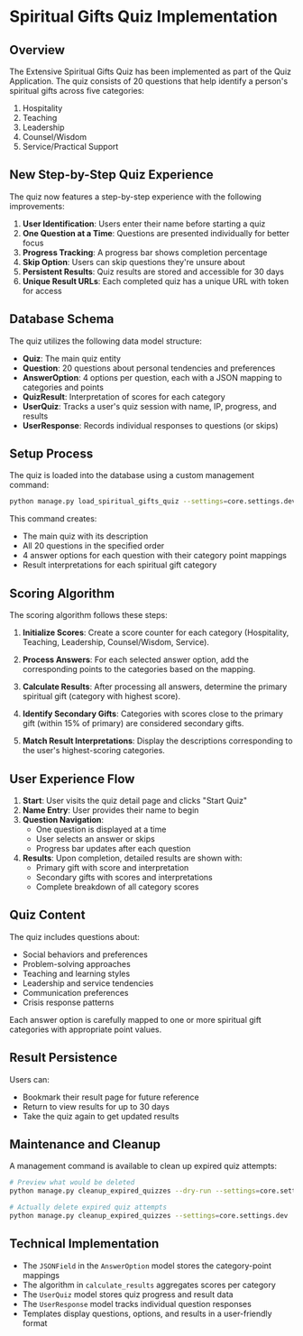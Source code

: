 # Spiritual Gifts Quiz Implementation

## Overview

The Extensive Spiritual Gifts Quiz has been implemented as part of the Quiz Application. The quiz consists of 20 questions that help identify a person's spiritual gifts across five categories:

1. Hospitality
2. Teaching
3. Leadership
4. Counsel/Wisdom
5. Service/Practical Support

## New Step-by-Step Quiz Experience

The quiz now features a step-by-step experience with the following improvements:

1. **User Identification**: Users enter their name before starting a quiz
2. **One Question at a Time**: Questions are presented individually for better focus
3. **Progress Tracking**: A progress bar shows completion percentage
4. **Skip Option**: Users can skip questions they're unsure about
5. **Persistent Results**: Quiz results are stored and accessible for 30 days
6. **Unique Result URLs**: Each completed quiz has a unique URL with token for access

## Database Schema

The quiz utilizes the following data model structure:

- **Quiz**: The main quiz entity
- **Question**: 20 questions about personal tendencies and preferences
- **AnswerOption**: 4 options per question, each with a JSON mapping to categories and points
- **QuizResult**: Interpretation of scores for each category
- **UserQuiz**: Tracks a user's quiz session with name, IP, progress, and results
- **UserResponse**: Records individual responses to questions (or skips)

## Setup Process

The quiz is loaded into the database using a custom management command:

```bash
python manage.py load_spiritual_gifts_quiz --settings=core.settings.dev
```

This command creates:
- The main quiz with its description
- All 20 questions in the specified order
- 4 answer options for each question with their category point mappings
- Result interpretations for each spiritual gift category

## Scoring Algorithm

The scoring algorithm follows these steps:

1. **Initialize Scores**: Create a score counter for each category (Hospitality, Teaching, Leadership, Counsel/Wisdom, Service).

2. **Process Answers**: For each selected answer option, add the corresponding points to the categories based on the mapping.

3. **Calculate Results**: After processing all answers, determine the primary spiritual gift (category with highest score).

4. **Identify Secondary Gifts**: Categories with scores close to the primary gift (within 15% of primary) are considered secondary gifts.

5. **Match Result Interpretations**: Display the descriptions corresponding to the user's highest-scoring categories.

## User Experience Flow

1. **Start**: User visits the quiz detail page and clicks "Start Quiz"
2. **Name Entry**: User provides their name to begin
3. **Question Navigation**: 
   - One question is displayed at a time
   - User selects an answer or skips
   - Progress bar updates after each question
4. **Results**: Upon completion, detailed results are shown with:
   - Primary gift with score and interpretation
   - Secondary gifts with scores and interpretations
   - Complete breakdown of all category scores

## Quiz Content

The quiz includes questions about:
- Social behaviors and preferences
- Problem-solving approaches
- Teaching and learning styles
- Leadership and service tendencies
- Communication preferences
- Crisis response patterns

Each answer option is carefully mapped to one or more spiritual gift categories with appropriate point values.

## Result Persistence

Users can:
- Bookmark their result page for future reference
- Return to view results for up to 30 days
- Take the quiz again to get updated results

## Maintenance and Cleanup

A management command is available to clean up expired quiz attempts:

```bash
# Preview what would be deleted
python manage.py cleanup_expired_quizzes --dry-run --settings=core.settings.dev

# Actually delete expired quiz attempts
python manage.py cleanup_expired_quizzes --settings=core.settings.dev
```

## Technical Implementation

- The `JSONField` in the `AnswerOption` model stores the category-point mappings
- The algorithm in `calculate_results` aggregates scores per category
- The `UserQuiz` model stores quiz progress and result data
- The `UserResponse` model tracks individual question responses
- Templates display questions, options, and results in a user-friendly format 